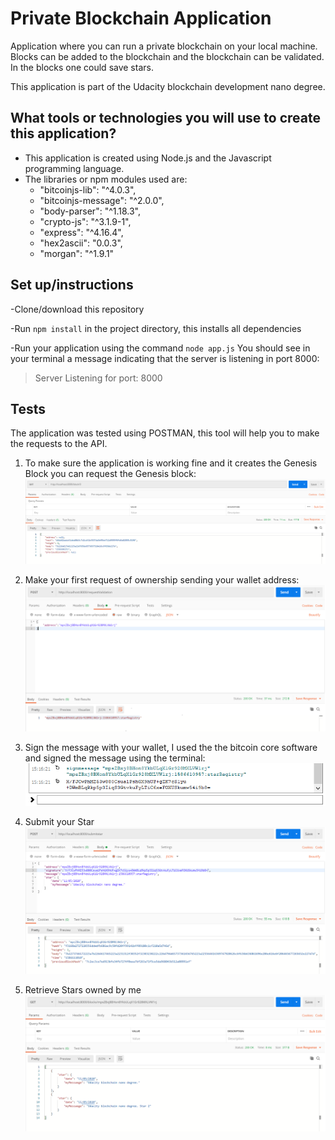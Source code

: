 # Private Blockchain Application

Application where you can run a private blockchain on your local machine. Blocks can be added to the blockchain and the blockchain can be validated.
In the blocks one could save stars.

This application is part of the Udacity blockchain development nano degree.

## What tools or technologies you will use to create this application?

- This application is created using Node.js and the Javascript programming language. 
- The libraries or npm modules used are:
    - "bitcoinjs-lib": "^4.0.3",
    - "bitcoinjs-message": "^2.0.0",
    - "body-parser": "^1.18.3",
    - "crypto-js": "^3.1.9-1",
    - "express": "^4.16.4",
    - "hex2ascii": "0.0.3",
    - "morgan": "^1.9.1"

## Set up/instructions

-Clone/download this repository 

-Run `npm install` in the project directory, this installs all dependencies 

-Run your application using the command `node app.js`
You should see in your terminal a message indicating that the server is listening in port 8000:
> Server Listening for port: 8000

## Tests

The application was tested using POSTMAN, this tool will help you to make the requests to the API.

1. To make sure the application is working fine and it creates the Genesis Block you can request the Genesis block:
    ![Request: http://localhost:8000/block/0 ](https://raw.githubusercontent.com/rmotmans/Private-Blockchain-Project/master/screenshots/genesisBlock.png)
    
2. Make your first request of ownership sending your wallet address:
    ![Request: http://localhost:8000/requestValidation ](https://raw.githubusercontent.com/rmotmans/Private-Blockchain-Project/master/screenshots/requestValidation.png)
    
3. Sign the message with your wallet, I used the the bitcoin core software and signed the message using the terminal:
    ![Use the Wallet to sign a message](https://raw.githubusercontent.com/rmotmans/Private-Blockchain-Project/master/screenshots/SignMessage.png)
    
4. Submit your Star
     ![Request: http://localhost:8000/submitstar](https://raw.githubusercontent.com/rmotmans/Private-Blockchain-Project/master/screenshots/submitStar.png)
     
5. Retrieve Stars owned by me
    ![Request: http://localhost:8000/blocks/<WALLET_ADDRESS>](https://raw.githubusercontent.com/rmotmans/Private-Blockchain-Project/master/screenshots/retrieveStars.png)

